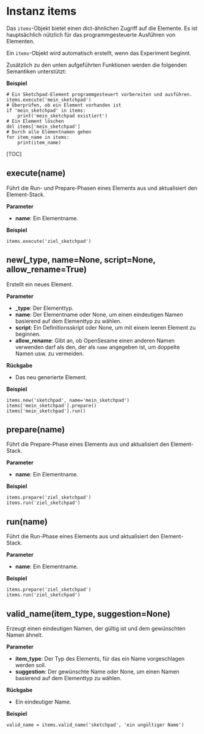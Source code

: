 <div class="ClassDoc YAMLDoc" markdown="1">

# Instanz __items__

Das `items`-Objekt bietet einen dict-ähnlichen Zugriff auf die Elemente. Es ist hauptsächlich
nützlich für das programmgesteuerte Ausführen von Elementen.

Ein `items`-Objekt wird automatisch erstellt, wenn das Experiment beginnt.

Zusätzlich zu den unten aufgeführten Funktionen werden die folgenden Semantiken unterstützt:

__Beispiel__

~~~ .python
# Ein Sketchpad-Element programmgesteuert vorbereiten und ausführen.
items.execute('mein_sketchpad')
# Überprüfen, ob ein Element vorhanden ist
if 'mein_sketchpad' in items:
    print('mein_sketchpad existiert')
# Ein Element löschen
del items['mein_sketchpad']
# Durch alle Elementnamen gehen
for item_name in items:
    print(item_name)
~~~

[TOC]

## execute(name)

Führt die Run- und Prepare-Phasen eines Elements aus und aktualisiert den
Element-Stack.


__Parameter__

- **name**: Ein Elementname.

__Beispiel__

~~~ .python
items.execute('ziel_sketchpad')
~~~



## new(_type, name=None, script=None, allow_rename=True)

Erstellt ein neues Element.


__Parameter__

- **_type**: Der Elementtyp.
- **name**: Der Elementname oder None, um einen eindeutigen Namen basierend auf dem Elementtyp zu wählen.
- **script**: Ein Definitionsskript oder None, um mit einem leeren Element zu beginnen.
- **allow_rename**: Gibt an, ob OpenSesame einen anderen Namen verwenden darf als den, der
als `name` angegeben ist, um doppelte Namen usw. zu vermeiden.

__Rückgabe__

- Das neu generierte Element.

__Beispiel__

~~~ .python
items.new('sketchpad', name='mein_sketchpad')
items['mein_sketchpad'].prepare()
items['mein_sketchpad'].run()
~~~



## prepare(name)

Führt die Prepare-Phase eines Elements aus und aktualisiert den Element-Stack.


__Parameter__

- **name**: Ein Elementname.

__Beispiel__

~~~ .python
items.prepare('ziel_sketchpad')
items.run('ziel_sketchpad')
~~~



## run(name)

Führt die Run-Phase eines Elements aus und aktualisiert den Element-Stack.


__Parameter__

- **name**: Ein Elementname.

__Beispiel__

~~~ .python
items.prepare('ziel_sketchpad')
items.run('ziel_sketchpad')
~~~



## valid_name(item_type, suggestion=None)

Erzeugt einen eindeutigen Namen, der gültig ist und dem gewünschten
Namen ähnelt.


__Parameter__

- **item_type**: Der Typ des Elements, für das ein Name vorgeschlagen werden soll.
- **suggestion**: Der gewünschte Name oder None, um einen Namen basierend auf dem Elementtyp zu wählen.

__Rückgabe__

- Ein eindeutiger Name.

__Beispiel__

~~~ .python
valid_name = items.valid_name('sketchpad', 'ein ungültiger Name')
~~~



</div>